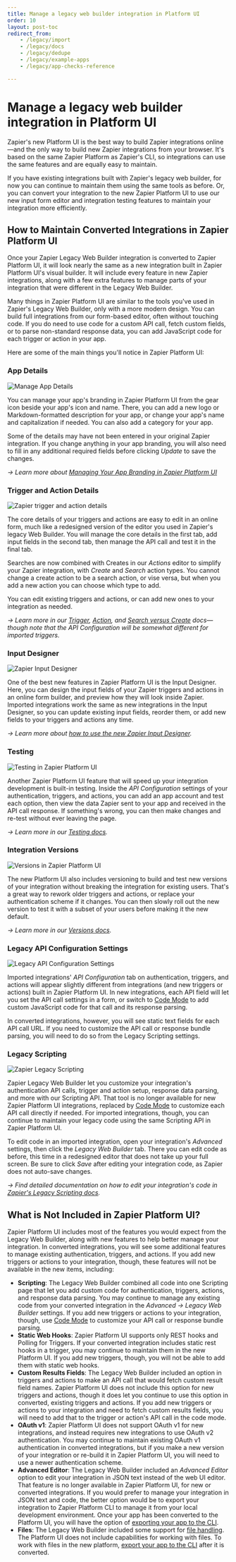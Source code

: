 ```yaml
---
title: Manage a legacy web builder integration in Platform UI
order: 10
layout: post-toc
redirect_from: 
    - /legacy/import
    - /legacy/docs
    - /legacy/dedupe
    - /legacy/example-apps
    - /legacy/app-checks-reference

---
```


# Manage a legacy web builder integration in Platform UI

Zapier's new Platform UI is the best way to build Zapier integrations online—and the only way to build new Zapier integrations from your browser. It's based on the same Zapier Platform as Zapier's CLI, so integrations can use the same features and are equally easy to maintain.

If you have existing integrations built with Zapier's legacy web builder, for now you can continue to maintain them using the same tools as before. Or, you can convert your integration to the new Zapier Platform UI to use our new input form editor and integration testing features to maintain your integration more efficiently.

## How to Maintain Converted Integrations in Zapier Platform UI

Once your Zapier Legacy Web Builder integration is converted to Zapier Platform UI, it will look nearly the same as a new integration built in Zapier Platform UI's visual builder. It will include every feature in new Zapier integrations, along with a few extra features to manage parts of your integration that were different in the Legacy Web Builder.

Many things in Zapier Platform UI are similar to the tools you've used in Zapier's Legacy Web Builder, only with a more modern design. You can build full integrations from our form-based editor, often without touching code. If you do need to use code for a custom API call, fetch custom fields, or to parse non-standard response data, you can add JavaScript code for each trigger or action in your app.

Here are some of the main things you'll notice in Zapier Platform UI:

### App Details

![Manage App Details](https://cdn.zappy.app/1dcf126db0ff36ee4182b42b07f2ee1c.png)

You can manage your app's branding in Zapier Platform UI from the gear icon beside your app's icon and name. There, you can add a new logo or Markdown-formatted description for your app, or change your app's name and capitalization if needed. You can also add a category for your app.

Some of the details may have not been entered in your original Zapier integration. If you change anything in your app branding, you will also need to fill in any additional required fields before clicking _Update_ to save the changes.

_→ Learn more about [Managing Your App Branding in Zapier Platform UI](https://platform.zapier.com/build/add)_

### Trigger and Action Details

![Zapier trigger and action details](https://cdn.zappy.app/2ae53853086711ad11436736bb5d007f.png)

The core details of your triggers and actions are easy to edit in an online form, much like a redesigned version of the editor you used in Zapier's legacy Web Builder. You will manage the core details in the first tab, add input fields in the second tab, then manage the API call and test it in the final tab.

Searches are now combined with Creates in our _Actions_ editor to simplify your Zapier integration, with _Create_ and _Search_ action types. You cannot change a create action to be a search action, or vise versa, but when you add a new action you can choose which type to add.

You can edit existing triggers and actions, or can add new ones to your integration as needed.

_→ Learn more in our [Trigger](https://platform.zapier.com/build/trigger), [Action](https://platform.zapier.com/build/actions), and [Search versus Create](https://platform.zapier.com/build/search-create-action) docs—though note that the API Configuration will be somewhat different for imported triggers._

### Input Designer

![Zapier Input Designer](https://cdn.zappy.app/4aafe32a9f88127b59a5cdfa3dea80c6.png)

One of the best new features in Zapier Platform UI is the Input Designer. Here, you can design the input fields of your Zapier triggers and actions in an online form builder, and preview how they will look inside Zapier. Imported integrations work the same as new integrations in the Input Designer, so you can update existing input fields, reorder them, or add new fields to your triggers and actions any time.

_→ Learn more about [how to use the new Zapier Input Designer](https://platform.zapier.com/build/input-designer)._

### Testing

![Testing in Zapier Platform UI](https://cdn.zappy.app/ccc6bacc29d43787beac2872096a339f.png)

Another Zapier Platform UI feature that will speed up your integration development is built-in testing. Inside the _API Configuration_ settings of your authentication, triggers, and actions, you can add an app account and test each option, then view the data Zapier sent to your app and received in the API call response. If something's wrong, you can then make changes and re-test without ever leaving the page.

_→ Learn more in our [Testing docs](https://platform.zapier.com/build/test-integration)._

### Integration Versions

![Versions in Zapier Platform UI](https://cdn.zappy.app/51c6524e9b5d731777fc2e35af2329e3.png)

The new Platform UI also includes versioning to build and test new versions of your integration without breaking the integration for existing users. That's a great way to rework older triggers and actions, or replace your authentication scheme if it changes. You can then slowly roll out the new version to test it with a subset of your users before making it the new default.

_→ Learn more in our [Versions docs](https://platform.zapier.com/manage/versions-ui)._

### Legacy API Configuration Settings

![Legacy API Configuration Settings](https://cdn.zappy.app/69285c90f9e37fc2803a06beb1395946.png)

Imported integrations' _API Configuration_ tab on authentication, triggers, and actions will appear slightly different from integrations (and new triggers or actions) built in Zapier Platform UI. In new integrations, each API field will let you set the API call settings in a form, or switch to [Code Mode](https://platform.zapier.com/build/code-mode) to add custom JavaScript code for that call and its response parsing.

In converted integrations, however, you will see static text fields for each API call URL. If you need to customize the API call or response bundle parsing, you will need to do so from the Legacy Scripting settings.


### Legacy Scripting

![Zapier Legacy Scripting](https://cdn.zappy.app/ff4188111f5b9c267d983aba6e636c77.png)

Zapier Legacy Web Builder let you customize your integration's authentication API calls, trigger and action setup, response data parsing, and more with our Scripting API. That tool is no longer available for new Zapier Platform UI integrations, replaced by [Code Mode](https://platform.zapier.com/build/code-mode) to customize each API call directly if needed. For imported integrations, though, you can continue to maintain your legacy code using the same Scripting API in Zapier Platform UI.

To edit code in an imported integration, open your integration's _Advanced_ settings, then click the _Legacy Web Builder_ tab. There you can edit code as before, this time in a redesigned editor that does not take up your full screen. Be sure to click _Save_ after editing your integration code, as Zapier does not auto-save changes.

_→ Find detailed documentation on how to edit your integration's code in [Zapier's Legacy Scripting docs](https://platform.zapier.com/legacy/scripting)._

## What is Not Included in Zapier Platform UI?

Zapier Platform UI includes most of the features you would expect from the Legacy Web Builder, along with new features to help better manage your integration. In converted integrations, you will see some additional features to manage existing authentication, triggers, and actions. If you add new triggers or actions to your integration, though, these features will not be available in the new items, including:

- **Scripting**: The Legacy Web Builder combined all code into one Scripting page that let you add custom code for authentication, triggers, actions, and response data parsing. You may continue to manage any existing code from your converted integration in the _Advanced → Legacy Web Builder_ settings. If you add new triggers or actions to your integration, though, use [Code Mode](https://platform.zapier.com/build/code-mode) to customize your API call or response bundle parsing.
- **Static Web Hooks**: Zapier Platform UI supports only REST hooks and Polling for Triggers. If your converted integration includes static rest hooks in a trigger, you may continue to maintain them in the new Platform UI. If you add new triggers, though, you will not be able to add them with static web hooks.
- **Custom Results Fields**: The Legacy Web Builder included an option in triggers and actions to make an API call that would fetch custom result field names. Zapier Platform UI does not include this option for new triggers and actions, though it does let you continue to use this option in converted, existing triggers and actions. If you add new triggers or actions to your integration and need to fetch custom results fields, you will need to add that to the trigger or action's API call in the code mode.
- **OAuth v1**: Zapier Platform UI does not support OAuth v1 for new integrations, and instead requires new integrations to use OAuth v2 authentication. You may continue to maintain existing OAuth v1 authentication in converted integrations, but if you make a new version of your integration or re-build it in Zapier Platform UI, you will need to use a newer authentication scheme.
- **Advanced Editor**: The Legacy Web Builder included an _Advanced Editor_ option to edit your integration in JSON text instead of the web UI editor. That feature is no longer available in Zapier Platform UI, for new or converted integrations. If you would prefer to manage your integration in JSON text and code, the better option would be to export your integration to Zapier Platform CLI to manage it from your local development environment. Once your app has been converted to the Platform UI, you will have the option of [exporting your app to the CLI](https://platform.zapier.com/manage/export-integration).
- **Files**: The Legacy Web Builder included some support for [file handling](https://platform.zapier.com/manage/legacy-scripting#files). The Platform UI does not include capabilities for working with files. To work with files in the new platform, [export your app to the CLI](https://platform.zapier.com/manage/export-integration) after it is converted.



